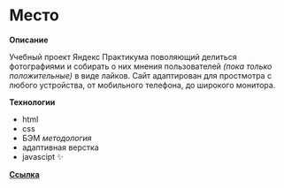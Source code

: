 # Место

**Описание**

Учебный проект Яндекс Практикума поволяющий делиться фотографиями и собирать о них мнения пользователей *(пока только положительные)* в виде лайков. Сайт адаптирован для простмотра с любого устройства, от мобильного телефона, до широкого монитора.

**Технологии**

* html
* css
* БЭМ *методология*
* адаптивная верстка
* javascipt :sparkles:

[**Ссылка**](https://vovasavchook.github.io/mesto/index.html)
